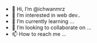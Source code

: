 - 👋 Hi, I’m @ichwanmrz
- 👀 I’m interested in web dev..
- 🌱 I’m currently learning ...
- 💞️ I’m looking to collaborate on ...
- 📫 How to reach me ...

<!---
ichwanmrz/ichwanmrz is a ✨ special ✨ repository because its `README.md` (this file) appears on your GitHub profile.
You can click the Preview link to take a look at your changes.
--->

